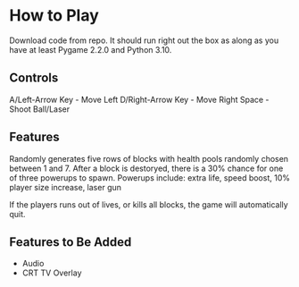 # How to Play
Download code from repo. It should run right out the box as along as you have at least Pygame 2.2.0 and Python 3.10.

## Controls
A/Left-Arrow Key - Move Left
D/Right-Arrow Key - Move Right
Space - Shoot Ball/Laser

## Features
Randomly generates five rows of blocks with health pools randomly chosen between 1 and 7. After a block is destoryed, there is a 30% chance for one of three powerups to spawn. Powerups include: extra life, speed boost, 10% player size increase, laser gun

If the players runs out of lives, or kills all blocks, the game will automatically quit.

## Features to Be Added
- Audio
- CRT TV Overlay